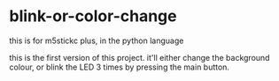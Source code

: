 # blink-or-color-change
this is for m5stickc plus, in the python language

this is the first version of this project. it'll either change the background colour, or blink the LED 3 times by pressing the main button.
